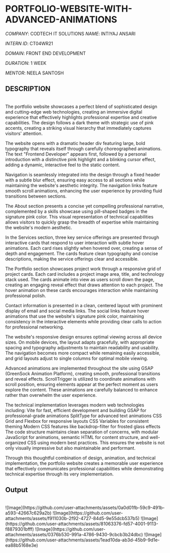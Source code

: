 # PORTFOLIO-WEBSITE-WITH-ADVANCED-ANIMATIONS

*COMPANY*: CODTECH IT SOLUTIONS
*NAME*: INTIYAJ ANSARI 

*INTERN ID*: CT04WR21

*DOMAIN*: FRONT END DEVELOPMENT

*DURATION*: 1 WEEK

*MENTOR*: NEELA SANTOSH

## DESCRIPTION
<br>
The portfolio website showcases a perfect blend of sophisticated design and cutting-edge web technologies, creating an immersive digital experience that effectively highlights professional expertise and creative capabilities. The design follows a dark theme with strategic use of pink accents, creating a striking visual hierarchy that immediately captures visitors' attention.

The website opens with a dramatic header div featuring large, bold typography that reveals itself through carefully choreographed animations. The text "Frontend Developer" appears first, followed by a personal introduction with a distinctive pink highlight and a blinking cursor effect, adding a dynamic, interactive feel to the static content. 

Navigation is seamlessly integrated into the design through a fixed header with a subtle blur effect, ensuring easy access to all sections while maintaining the website's aesthetic integrity. The navigation links feature smooth scroll animations, enhancing the user experience by providing fluid transitions between sections.

The About section presents a concise yet compelling professional narrative, complemented by a skills showcase using pill-shaped badges in the signature pink color. This visual representation of technical capabilities allows visitors to quickly grasp the breadth of expertise while maintaining the website's modern aesthetic.

In the Services section, three key service offerings are presented through interactive cards that respond to user interaction with subtle hover animations. Each card rises slightly when hovered over, creating a sense of depth and engagement. The cards feature clean typography and concise descriptions, making the service offerings clear and accessible.

The Portfolio section showcases project work through a responsive grid of project cards. Each card includes a project image area, title, and technology stack used. The cards animate into view as users scroll down the page, creating an engaging reveal effect that draws attention to each project. The hover animation on these cards encourages interaction while maintaining professional polish.

Contact information is presented in a clean, centered layout with prominent display of email and social media links. The social links feature hover animations that use the website's signature pink color, maintaining consistency in the interactive elements while providing clear calls to action for professional networking.

The website's responsive design ensures optimal viewing across all device sizes. On mobile devices, the layout adapts gracefully, with appropriate spacing and typography adjustments to maintain readability and usability. The navigation becomes more compact while remaining easily accessible, and grid layouts adjust to single columns for optimal mobile viewing.

Advanced animations are implemented throughout the site using GSAP (GreenSock Animation Platform), creating smooth, professional transitions and reveal effects. ScrollTrigger is utilized to coordinate animations with scroll position, ensuring elements appear at the perfect moment as users explore the content. These animations are carefully balanced to enhance rather than overwhelm the user experience.

The technical implementation leverages modern web technologies including:
Vite for fast, efficient development and building
GSAP for professional-grade animations
SplitType for advanced text animations
CSS Grid and Flexbox for responsive layouts
CSS Variables for consistent theming
Modern CSS features like backdrop-filter for frosted glass effects
The code structure maintains clean separation of concerns, with modular JavaScript for animations, semantic HTML for content structure, and well-organized CSS using modern best practices. This ensures the website is not only visually impressive but also maintainable and performant.

Through this thoughtful combination of design, animation, and technical implementation, the portfolio website creates a memorable user experience that effectively communicates professional capabilities while demonstrating technical expertise through its very implementation.

## Output
<br>
![Image](https://github.com/user-attachments/assets/0a0d01fb-59c9-491b-a593-42667c629a2b)
![Image](https://github.com/user-attachments/assets/f911030b-2f92-4727-84d5-9e55dcb537b5)
![Image](https://github.com/user-attachments/assets/81063376-fd57-4001-9113-f8879301bfff)
![Image](https://github.com/user-attachments/assets/0376b530-991a-4786-9430-9cbcb3b24dbc)
![Image](https://github.com/user-attachments/assets/1ead10da-ab3d-45b9-9d1e-ea88b5168e3e)
